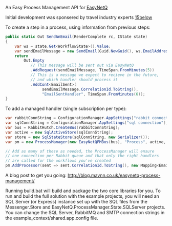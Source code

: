 An Easy Process Management API for [EasyNetQ](http://easynetq.com/)

Initial development was sponsered by travel industry experts [15below](http://www.15below.com/)

To create a step in a process, using information from previous steps:

``` csharp
public static Out SendAnEmail(RenderComplete rc, IState state)
{
	var ws = state.Get<WorkflowState>().Value;
	var sendEmailMessage = new SendEmail(Guid.NewGuid(), ws.EmailAddress, ws.EmailContent);
	return
		Out.Empty
		   // This message will be sent out via EasyNetQ
		   .AddRequest(sendEmailMessage, TimeSpan.FromMinutes(5))
		   // This is a message we expect to recieve in the future,
		   // and which handler should process it
		   .AddCont<EmailSent>(
				sendEmailMessage.CorrelationId.ToString(),
				"EmailSentHandler", TimeSpan.FromMinutes(6));
}
```

To add a managed handler (single subscription per type):

``` csharp
var rabbitConnString = ConfigurationManager.AppSettings["rabbit connection"];
var sqlConnString = ConfigurationManager.AppSettings["sql connection"];
var bus = RabbitHutch.CreateBus(rabbitConnString);
var active = new SqlActiveStore(sqlConnString);
var store = new SqlStateStore(sqlConnString, new Serializer());
var pm = new ProcessManager(new EasyNetQPMBus(bus), "Process", active, store);

// Add as many of these as needed, the ProcessManager will ensure
// one connection per Rabbit queue and that only the right handlers
// are called for the workflows you've created
pm.AddProcessor(sent => sent.CorrelationId.ToString(), new Mapping<EmailSent>("EmailSent", EmailSent));
```

A blog post to get you going: http://blog.mavnn.co.uk/easynetq-process-management/

Running build.bat will build and package the two core libraries for you. To run and
build the full solution with the example projects, you will need an SQL Server (or Express)
instance set up with the SQL files from the Messenger.Store and EasyNetQ.ProcessManager.State.SQLServer
projects. You can change the SQL Server, RabbitMQ and SMTP connection strings in the example_context/shared.app.config file.